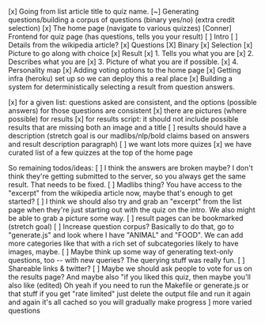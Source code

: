 [x] Going from list article title to quiz name.
[~] Generating questions/building a corpus of questions (binary yes/no) (extra credit selection)
[x] The home page (navigate to various quizzes)
[Conner] Frontend for quiz page (has questions, tells you your result)
  [ ] Intro
    [ ] Details from the wikipedia article?
  [x] Questions
    [X] Binary
    [x] Selection
    [x] Picture to go along with choice
  [x] Result
    [x] 1. Tells you what you are
    [x] 2. Describes what you are
    [x] 3. Picture of what you are if possible.
    [x] 4. Personality map
[x] Adding voting options to the home page
[x] Getting infra (heroku) set up so we can deploy this a real place
[x] Building a system for deterministically selecting a result from question answers.


[x] for a given list: questions asked are consistent, and the options (possible answers) for those questions are consistent
[x] there are pictures (where possible) for results
[x] for results script: it should not include possible results that are missing both an image and a title
[ ] results should have a description (stretch goal is our madlibs/nlp/bold claims based on answers and result description paragraph)
[ ] we want lots more quizes
[x] we have curated list of a few quizzes at the top of the home page

So remaining todos/ideas:
[ ] I think the answers are broken maybe? I don't think they're getting submitted to the server, so you always get the same result. That needs to be fixed.
[ ] Madlibs thing? You have access to the "excerpt" from the wikipedia article now, maybe that's enough to get started?
[ ] I think we should also try and grab an "excerpt" from the list page when they're just starting out with the quiz on the intro. We also might be able to grab a picture some way.
[ ] result pages can be bookmarked (stretch goal)
[ ] Increase question corpus? Basically to do that, go to "generate.js" and look where I have "ANIMAL" and "FOOD". We can add more categories like that with a rich set of subcategories likely to have images, maybe.
[ ] Maybe think up some way of generating text-only questions, too -- with new queries? The querying stuff was really fun.
[ ] Shareable links & twitter?
[ ] Maybe we should ask people to vote for us on the results page? And maybe also "if you liked this quiz, then maybe you'll also like <completely unrelated quiz> (edited) 
Oh yeah if you need to run the Makefile or generate.js or that stuff
if you get "rate limited"
just delete the output file and run it again and again
it's all cached so you will gradually make progress ] more varied questions
